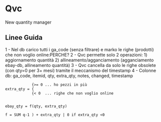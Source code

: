 Qvc
===

New quantity manager


Linee Guida
-----------

1 - Nel db carico tutti i ga_code (senza filtrare) e marko le righe (prodotti) che non voglio online:PERCHE?
2 - Qvc permette solo 2 operazioni:
	1) aggiornamento quantità
	2) allineamento/agganciamento (agganciamento ebay-db, allineamento quantità)
3 - Qvc cancella da solo le righe obsolete (con qty=0 per 3+ mesi) tramite il meccanismo del timestamp
4 - Colonne db: ga_code, itemid, qty, extra_qty, notes, changed, timestamp

				{>= 0 ... ho pezzi in più
	extra_qty = {
				{< 0  ... righe che non voglio online


	ebay_qty = f(qty, extra_qty)

	f = SUM q-1 ) + extra_qty | 0 if extra_qty <0